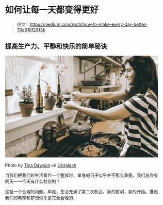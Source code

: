 # 如何让每一天都变得更好

> 原文：<https://medium.com/swlh/how-to-make-every-day-better-70a910f2913b>

## 提高生产力、平静和快乐的简单秘诀

![](img/6c94793c3a4d1af26b19d5e1b59ccff2.png)

Photo by [Tina Dawson](https://unsplash.com/@leyameera?utm_source=unsplash&utm_medium=referral&utm_content=creditCopyText) on [Unsplash](https://unsplash.com/?utm_source=unsplash&utm_medium=referral&utm_content=creditCopyText)

当我们把我们的生活看作一个整体时，单身的日子似乎并不那么重要。我们总会有明天——今天有什么特别的？

这是一个合理的问题。毕竟，生活充满了第二次机会，新的黎明，新的开始。推迟我们的希望和梦想似乎是完全合理的…